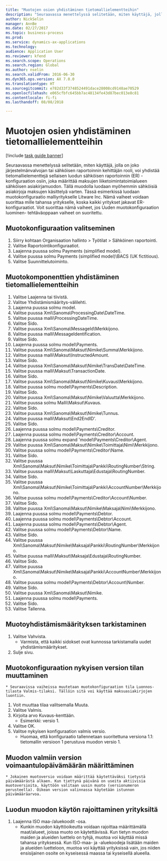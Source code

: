 ```yaml
--- 
title: "Muotojen osien yhdistäminen tietomallielementteihin"
description: "Seuraavassa menettelyssä selitetään, miten käyttäjä, jolla on joko järjestelmänvalvojan tai sähköisen raportoinnin kehittäjän rooli, voi yhdistää tietomallielementtejä sellaisen luodun sähköisen raportoinnin (ER) -konfiguraation osiin, joka määrittää maksujen liiketoimintatoimialueen sähköisen asiakirjamuodon."
author: NickSelin
manager: AnnBe
ms.date: 02/27/2017
ms.topic: business-process
ms.prod: 
ms.service: dynamics-ax-applications
ms.technology: 
audience: Application User
ms.reviewer: kfend
ms.search.scope: Operations
ms.search.region: Global
ms.author: nselin
ms.search.validFrom: 2016-06-30
ms.dyn365.ops.version: AX 7.0.0
ms.translationtype: HT
ms.sourcegitcommit: e782d33f3748524491dace28008cd9148ae70529
ms.openlocfilehash: e065cfbfc645bb7ac48134fe43d87bec013e8c81
ms.contentlocale: fi-fi
ms.lasthandoff: 08/08/2018

---
```

# <a name="map-the-components-of-formats-to-data-model-elements"></a>Muotojen osien yhdistäminen tietomallielementteihin

[!include [task guide banner](../../includes/task-guide-banner.md)]

Seuraavassa menettelyssä selitetään, miten käyttäjä, jolla on joko järjestelmänvalvojan tai sähköisen raportoinnin kehittäjän rooli, voi yhdistää tietomallielementtejä sellaisen luodun sähköisen raportoinnin (ER) -konfiguraation osiin, joka määrittää maksujen liiketoimintatoimialueen sähköisen asiakirjamuodon. Tällä muodolla luodaan myöhemmin sähköisiä asiakirjoja maksujen käsittelyä varten. Tässä esimerkissä luodaan muotokonfiguraatio malliyritykselle Litware Inc. Nämä vaiheet voidaan suorittaa mille tahansa yritykselle, koska kaikki yritykset jakavat ER-konfiguraatiot. Voit suorittaa nämä vaiheet, jos Uuden muotokonfiguraation luominen- tehtäväoppaan vaiheet on suoritettu.


## <a name="select-a-format-configuration"></a>Muotokonfiguraation valitseminen
1. Siirry kohtaan Organisaation hallinto > Työtilat > Sähköinen raportointi.
2. Valitse Raportointikonfiguraatiot.
3. Laajenna puussa solmu Payments (simplified model).
4. Valitse puussa solmu Payments (simplified model)\BACS (UK fictitious).
5. Valitse Suunnittelutoiminto.

## <a name="map-format-components-to-data-model-elements"></a>Muotokomponenttien yhdistäminen tietomallielementteihin
1. Valitse Laajenna tai tiivistä.
2. Valitse Yhdistämismääritys-välilehti.
3. Laajenna puussa solmu model.
4. Valitse puussa Xml\Sanoma\ProcessingDate\DateTime.
5. Valitse puussa malli\ProcessingDateTime.
6. Valitse Sido.
7. Valitse puussa Xml\Sanoma\MessageId\Merkkijono.
8. Valitse puussa malli\MessageIdentification.
9. Valitse Sido.
10. Laajenna puussa solmu model\Payments.
11. Valitse puussa Xml\Sanoma\Maksut\Nimike\Summa\Merkkijono.
12. Valitse puussa malli\Maksut\InstructedAmount.
13. Valitse Sido.
14. Valitse puussa Xml\Sanoma\Maksut\Nimike\TransDate\DateTime.
15. Valitse puussa malli\Maksut\TransactionDate.
16. Valitse Sido.
17. Valitse puussa Xml\Sanoma\Maksut\Nimike\Kuvaus\Merkkijono.
18. Valitse puussa solmu model\Payments\Description.
19. Valitse Sido.
20. Valitse puussa Xml\Sanoma\Maksut\Nimike\Valuutta\Merkkijono.
21. Valitse puussa solmu Malli\Maksut\Kuvaus.
22. Valitse Sido.
23. Valitse puussa Xml\Sanoma\Maksut\Nimike\Tunnus.
24. Valitse puussa malli\Maksut\End2EndID'.
25. Valitse Sido.
26. Laajenna puussa solmu model\Payments\Creditor.
27. Laajenna puussa solmu model\Payments\Creditor\Account.
28. Laajenna puussa solmu expand 'model\Payments\Creditor\Agent.
29. Valitse puussa Xml\Sanoma\Maksut\Nimike\Toimittaja\Nimi\Merkkijono.
30. Valitse puussa solmu model\Payments\Creditor\Name.
31. Valitse Sido.
32. Valitse puussa Xml\Sanoma\Maksut\Nimike\Toimittaja\Pankki\RoutingNumber\String.
33. Valitse puussa malli\Maksut\Laskuttaja\Edustaja\RoutingNumber.
34. Valitse Sido.
35. Valitse puussa Xml\Sanoma\Maksut\Nimike\Toimittaja\Pankki\AccountNumber\Merkkijono.
36. Valitse puussa solmu model\Payments\Creditor\Account\Number.
37. Valitse Sido.
38. Valitse puussa Xml\Sanoma\Maksut\Nimike\Maksaja\Nimi\Merkkijono.
39. Laajenna puussa solmu model\Payments\Debtor.
40. Laajenna puussa solmu model\Payments\Debtor\Account.
41. Laajenna puussa solmu model\Payments\Debtor\Agent.
42. Valitse puussa solmu model\Payments\Debtor\Name.
43. Valitse Sido.
44. Valitse puussa Xml\Sanoma\Maksut\Nimike\Maksaja\Pankki\RoutingNumber\Merkkijono.
45. Valitse puussa malli\Maksut\Maksaja\Edustaja\RoutingNumber.
46. Valitse Sido.
47. Valitse puussa Xml\Sanoma\Maksut\Nimike\Maksaja\Pankki\AccountNumber\Merkkijono.
48. Valitse puussa solmu model\Payments\Debtor\Account\Number.
49. Valitse Sido.
50. Valitse puussa Xml\Sanoma\Maksut\Nimike.
51. Laajenna puussa solmu model\Payments.
52. Valitse Sido.
53. Valitse Tallenna.

## <a name="validate-format-mapping"></a>Muotoyhdistämismäärityksen tarkistaminen
1. Valitse Vahvista.
    * Varmista, että kaikki sidokset ovat kunnossa tarkistamalla uudet yhdistämismääritykset.  
2. Sulje sivu.

## <a name="change-status-of-the-current-version-of-format-configuration"></a>Muotokonfiguraation nykyisen version tilan muuttaminen
    * Seuraavissa vaiheissa muutetaan muotokonfiguraation tila Luonnos-tilasta Valmis-tilaksi. Tällöin sitä voi käyttää maksuasiakirjojen luontiin.  
1. Voit muuttaa tilaa valitsemalla Muuta.
2. Valitse Valmis.
3. Kirjoita arvo Kuvaus-kenttään.
    * Esimerkki: versio 1.  
4. Valitse OK.
5. Valitse nykyisen konfiguraation valmis versio.
    * Huomaa, että konfiguraatio tallennetaan suoritettuna versiona 1.1: tietomallin versioon 1 perustuva muodon versio 1.  

## <a name="define-effective-date-for-completed-version-of-format"></a>Muodon valmiin version voimaantulopäivämäärän määrittäminen
    * Jokainen muotoversio voidaan määrittää käytettäväksi tietystä päivämäärästä alkaen. Kun tiettynä päivänä on useita aktiivisia muotoversioita, käyttöön valitaan uusin muoto (versionumeron perusteella). Oikean version valinnassa käytetään istunnon päivämääräarvoa.  

## <a name="restrict-access-to-created-format-from-companies"></a>Luodun muodon käytön rajoittaminen yrityksiltä
1. Laajenna ISO maa-/aluekoodit -osa.
    * Kunkin muodon käyttöoikeutta voidaan rajoittaa määrittämällä maat/alueet, joissa muoto on käytettävissä. Kun tietyn muodon maiden ja alueiden luettelo on tyhjä, muotoa voi käyttää missä tahansa yrityksessä. Kun ISO-maa- ja -aluekoodeja lisätään maiden ja alueiden luetteloon, muotoa voi käyttää yrityksissä vain, jos niiden ensisijainen osoite on kyseisessä maassa tai kyseisellä alueella.  


